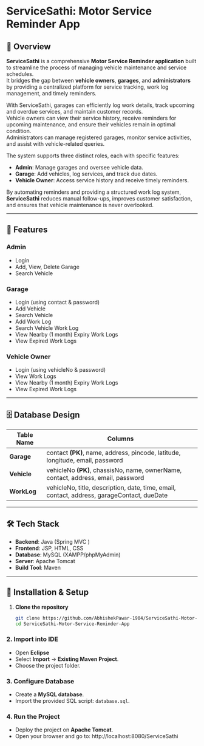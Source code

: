 # ServiceSathi: Motor Service Reminder App

## 📌 Overview
**ServiceSathi** is a comprehensive **Motor Service Reminder application** built to streamline the process of managing vehicle maintenance and service schedules.  
It bridges the gap between **vehicle owners**, **garages**, and **administrators** by providing a centralized platform for service tracking, work log management, and timely reminders.

With ServiceSathi, garages can efficiently log work details, track upcoming and overdue services, and maintain customer records.  
Vehicle owners can view their service history, receive reminders for upcoming maintenance, and ensure their vehicles remain in optimal condition.  
Administrators can manage registered garages, monitor service activities, and assist with vehicle-related queries.

The system supports three distinct roles, each with specific features:  
- **Admin**: Manage garages and oversee vehicle data.  
- **Garage**: Add vehicles, log services, and track due dates.  
- **Vehicle Owner**: Access service history and receive timely reminders.

By automating reminders and providing a structured work log system, **ServiceSathi** reduces manual follow-ups, improves customer satisfaction, and ensures that vehicle maintenance is never overlooked.


---

## 🎯 Features

### **Admin**
- Login
- Add, View, Delete Garage
- Search Vehicle

### **Garage**
- Login (using contact & password)
- Add Vehicle
- Search Vehicle
- Add Work Log
- Search Vehicle Work Log
- View Nearby (1 month) Expiry Work Logs
- View Expired Work Logs

### **Vehicle Owner**
- Login (using vehicleNo & password)
- View Work Logs
- View Nearby (1 month) Expiry Work Logs
- View Expired Work Logs

---

## 🗄 Database Design

| Table Name | Columns |
|------------|---------|
| **Garage** | contact **(PK)**, name, address, pincode, latitude, longitude, email, password |
| **Vehicle** | vehicleNo **(PK)**, chassisNo, name, ownerName, contact, address, email, password |
| **WorkLog** | vehicleNo, title, description, date, time, email, contact, address, garageContact, dueDate |

---

## 🛠 Tech Stack
- **Backend**: Java (Spring MVC )
- **Frontend**: JSP, HTML, CSS
- **Database**: MySQL (XAMPP/phpMyAdmin)
- **Server**: Apache Tomcat
- **Build Tool**: Maven

---

## 🚀 Installation & Setup
1. **Clone the repository**
   ```bash
   git clone https://github.com/AbhishekPawar-1904/ServiceSathi-Motor-Service-Reminder-App.git
   cd ServiceSathi-Motor-Service-Reminder-App

 ### 2. Import into IDE
- Open **Eclipse**
- Select **Import** → **Existing Maven Project**.
- Choose the project folder.

### 3. Configure Database
- Create a **MySQL database**.
- Import the provided SQL script: `database.sql`.

### 4. Run the Project
- Deploy the project on **Apache Tomcat**.
- Open your browser and go to:
 http://localhost:8080/ServiceSathi

